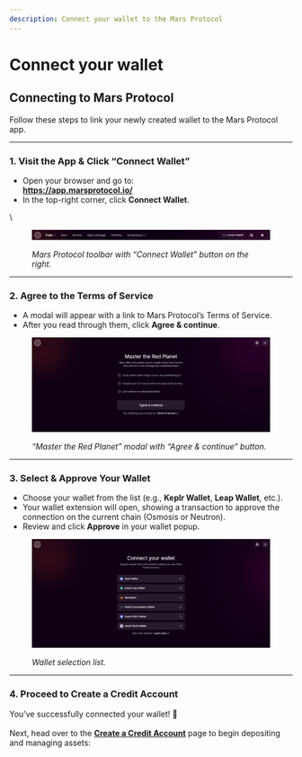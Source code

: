 ```yaml
---
description: Connect your wallet to the Mars Protocol
---
```


# Connect your wallet

## Connecting to Mars Protocol

Follow these steps to link your newly created wallet to the Mars Protocol app.

***

### 1. Visit the App & Click “Connect Wallet”

* Open your browser and go to:\
  **https://app.marsprotocol.io/**
* In the top-right corner, click **Connect Wallet**.

\


<figure><img src="../.gitbook/assets/image (11).png" alt=""><figcaption><p><em>Mars Protocol toolbar with “Connect Wallet” button on the right.</em></p></figcaption></figure>

***

### 2. Agree to the Terms of Service

* A modal will appear with a link to Mars Protocol’s Terms of Service.
* After you read through them, click **Agree & continue**.

<figure><img src="../.gitbook/assets/image (8).png" alt=""><figcaption><p><em>“Master the Red Planet” modal with “Agree &#x26; continue” button.</em></p></figcaption></figure>

***

### 3. Select & Approve Your Wallet

* Choose your wallet from the list (e.g., **Keplr Wallet**, **Leap Wallet**, etc.).
* Your wallet extension will open, showing a transaction to approve the connection on the current chain (Osmosis or Neutron).
* Review and click **Approve** in your wallet popup.

<figure><img src="../.gitbook/assets/image (9).png" alt=""><figcaption><p><em>Wallet selection list.</em></p></figcaption></figure>

***

### 4. Proceed to Create a Credit Account

You’ve successfully connected your wallet! 🎉\
\
Next, head over to the [**Create a Credit Account**](creating-a-credit-account.md) page to begin depositing and managing assets:

